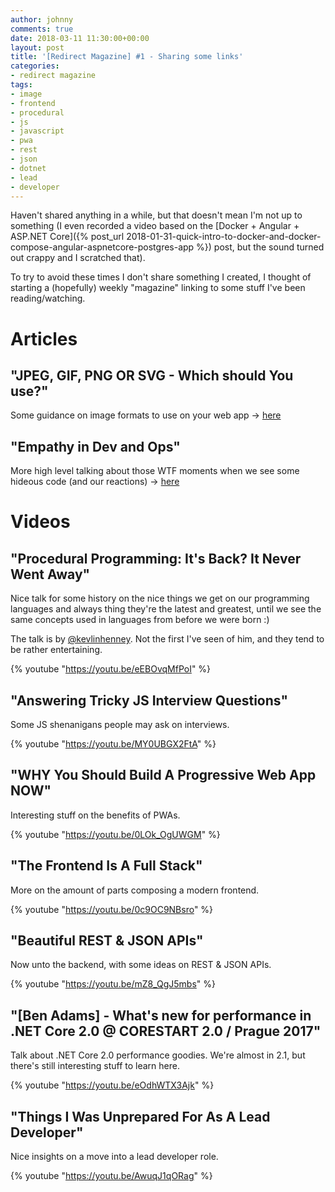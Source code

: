 ```yaml
---
author: johnny
comments: true
date: 2018-03-11 11:30:00+00:00
layout: post
title: '[Redirect Magazine] #1 - Sharing some links'
categories:
- redirect magazine
tags:
- image
- frontend
- procedural
- js
- javascript
- pwa
- rest
- json
- dotnet
- lead
- developer
---
```


Haven't shared anything in a while, but that doesn't mean I'm not up to something (I even recorded a video based on the [Docker + Angular + ASP.NET Core]({% post_url 2018-01-31-quick-intro-to-docker-and-docker-compose-angular-aspnetcore-postgres-app %}) post, but the sound turned out crappy and I scratched that).

To try to avoid these times I don't share something I created, I thought of starting a (hopefully) weekly "magazine" linking to some stuff I've been reading/watching.

# Articles
## "JPEG, GIF, PNG OR SVG - Which should You use?"

Some guidance on image formats to use on your web app -> [here](https://dev.to/sarah_chima/jpeg-gif-png-or-svg---which-should-i-use-1o8o)
<br/>
## "Empathy in Dev and Ops"

More high level talking about those WTF moments when we see some hideous code (and our reactions) -> [here](https://dev.to/liquid_chickens/empathy-in-dev-and-ops)
<br/>
# Videos
## "Procedural Programming: It's Back? It Never Went Away"

Nice talk for some history on the nice things we get on our programming languages and always thing they're the latest and greatest, until we see the same concepts used in languages from before we were born :)

The talk is by [@kevlinhenney](https://twitter.com/kevlinhenney). Not the first I've seen of him, and they tend to be rather entertaining.

{% youtube "https://youtu.be/eEBOvqMfPoI" %}
<br/>
## "Answering Tricky JS Interview Questions"

Some JS shenanigans people may ask on interviews.

{% youtube "https://youtu.be/MY0UBGX2FtA" %}
<br/>
## "WHY You Should Build A Progressive Web App NOW"

Interesting stuff on the benefits of PWAs.

{% youtube "https://youtu.be/0LOk_OgUWGM" %}
<br/>
## "The Frontend Is A Full Stack"

More on the amount of parts composing a modern frontend.

{% youtube "https://youtu.be/0c9OC9NBsro" %}
<br/>
## "Beautiful REST & JSON APIs"

Now unto the backend, with some ideas on REST & JSON APIs.

{% youtube "https://youtu.be/mZ8_QgJ5mbs" %}
<br/>
## "[Ben Adams] - What's new for performance in .NET Core 2.0 @ CORESTART 2.0 / Prague 2017"

Talk about .NET Core 2.0 performance goodies. We're almost in 2.1, but there's still interesting stuff to learn here.

{% youtube "https://youtu.be/eOdhWTX3Ajk" %}
<br/>
## "Things I Was Unprepared For As A Lead Developer"

Nice insights on a move into a lead developer role.

{% youtube "https://youtu.be/AwuqJ1qORag" %}